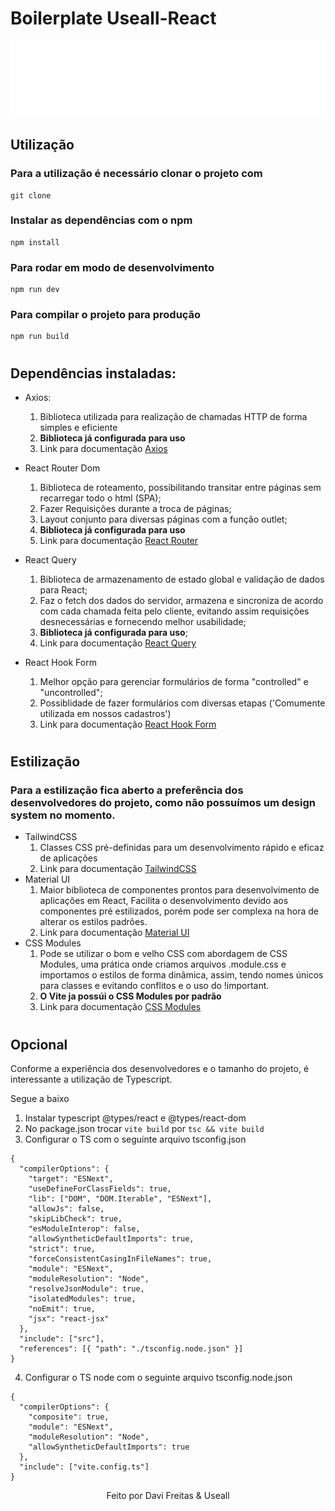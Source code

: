 # Boilerplate Useall-React

![Useall Logo](./src/assets/LogoUseall.png "Logo Useall")

## Utilização

### Para a utilização é necessário clonar o projeto com

```
git clone
```

### Instalar as dependências com o npm

```
npm install
```

### Para rodar em modo de desenvolvimento

```
npm run dev
```

### Para compilar o projeto para produção

```
npm run build
```

#

## Dependências instaladas:

- Axios:
  1. Biblioteca utilizada para realização de chamadas HTTP de forma simples e eficiente
  2. **Biblioteca já configurada para uso**
  3. Link para documentação [Axios](https://axios-http.com/)
- React Router Dom

  1. Biblioteca de roteamento, possibilitando transitar entre páginas sem recarregar todo o html (SPA);
  2. Fazer Requisições durante a troca de páginas;
  3. Layout conjunto para diversas páginas com a função outlet;
  4. **Biblioteca já configurada para uso**
  5. Link para documentação [React Router](https://reactrouter.com/en/main)

- React Query

  1. Biblioteca de armazenamento de estado global e validação de dados para React;
  2. Faz o fetch dos dados do servidor, armazena e sincroniza de acordo com cada chamada feita pelo cliente, evitando assim requisições desnecessárias e fornecendo melhor usabilidade;
  3. **Biblioteca já configurada para uso**;
  4. Link para documentação [React Query](https://tanstack.com/query/latest/docs/react/overview)

- React Hook Form
  1. Melhor opção para gerenciar formulários de forma "controlled" e "uncontrolled";
  2. Possiblidade de fazer formulários com diversas etapas ('Comumente utilizada em nossos cadastros')
  3. Link para documentação [React Hook Form](https://react-hook-form.com/get-started/)

#

## Estilização

### Para a estilização fica aberto a preferência dos desenvolvedores do projeto, como não possuímos um design system no momento.

- TailwindCSS
  1. Classes CSS pré-definidas para um desenvolvimento rápido e eficaz de aplicações
  2. Link para documentação [TailwindCSS](https://tailwindcss.com/docs/guides/vite)
- Material UI
  1. Maior biblioteca de componentes prontos para desenvolvimento de aplicações em React, Facilita o desenvolvimento devido aos componentes pré estilizados, porém pode ser complexa na hora de alterar os estilos padrões.
  2. Link para documentação [Material UI](https://mui.com/material-ui/getting-started/overview/)
- CSS Modules
  1. Pode se utilizar o bom e velho CSS com abordagem de CSS Modules, uma prática onde criamos arquivos .module.css e importamos o estilos de forma dinâmica, assim, tendo nomes únicos para classes e evitando conflitos e o uso do !important.
  2. **O Vite ja possúi o CSS Modules por padrão**
  3. Link para documentação [CSS Modules](https://github.com/css-modules/css-modules)

#

## Opcional

Conforme a experiência dos desenvolvedores e o tamanho do projeto, é interessante a utilização de Typescript.

Segue a baixo

1. Instalar typescript @types/react e @types/react-dom
2. No package.json trocar `vite build` por `tsc && vite build`
3. Configurar o TS com o seguinte arquivo tsconfig.json

```
{
  "compilerOptions": {
    "target": "ESNext",
    "useDefineForClassFields": true,
    "lib": ["DOM", "DOM.Iterable", "ESNext"],
    "allowJs": false,
    "skipLibCheck": true,
    "esModuleInterop": false,
    "allowSyntheticDefaultImports": true,
    "strict": true,
    "forceConsistentCasingInFileNames": true,
    "module": "ESNext",
    "moduleResolution": "Node",
    "resolveJsonModule": true,
    "isolatedModules": true,
    "noEmit": true,
    "jsx": "react-jsx"
  },
  "include": ["src"],
  "references": [{ "path": "./tsconfig.node.json" }]
}
```

4. Configurar o TS node com o seguinte arquivo tsconfig.node.json

```
{
  "compilerOptions": {
    "composite": true,
    "module": "ESNext",
    "moduleResolution": "Node",
    "allowSyntheticDefaultImports": true
  },
  "include": ["vite.config.ts"]
}
```

<p style="text-align: center;">Feito por Davi Freitas & Useall</p>
